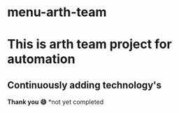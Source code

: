 # menu-arth-team
<h1>This is arth team project for automation</h1> 
<h2>Continuously adding technology's</h2>
<b>Thank you 😄</b>
*not yet completed 
